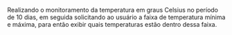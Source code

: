 Realizando o monitoramento da temperatura em graus Celsius no período de 10 dias, em seguida solicitando ao usuário a faixa de temperatura mínima e máxima, para então exibir quais temperaturas estão dentro dessa faixa.
